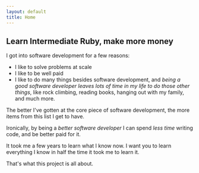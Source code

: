 ```yaml
---
layout: default
title: Home
---
```


## Learn Intermediate Ruby, make more money

I got into software development for a few reasons:

- I like to solve problems at scale
- I like to be well paid
- I like to do many things besides software development, and _being a good software developer leaves lots of time in my life to do those other things_, like rock climbing, reading books, hanging out with my family, and much more.

The better I've gotten at the core piece of software development, the more items from this list I get to have. 

Ironically, by being a _better software developer_ I can spend _less time_ writing code, and be better paid for it. 

It took me a few years to learn what I know now. I want you to learn everything I know in half the time it took me to learn it.

That's what this project is all about. 

<script async data-uid="5b13b420e3" src="https://josh-thompson.ck.page/5b13b420e3/index.js"></script>

